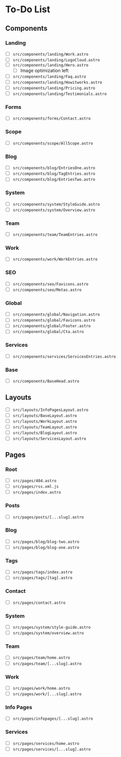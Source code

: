# To-Do List

## Components

### Landing
- [ ] `src/components/landing/Work.astro`
- [ ] `src/components/landing/LogoCloud.astro`
- [ ] `src/components/landing/Hero.astro`
  - [ ] Image optimization left
- [ ] `src/components/landing/Faq.astro`
- [ ] `src/components/landing/Howitworks.astro`
- [ ] `src/components/landing/Pricing.astro`
- [ ] `src/components/landing/Testimonials.astro`

### Forms
- [ ] `src/components/forms/Contact.astro`

### Scope
- [ ] `src/components/scope/AllScope.astro`

### Blog
- [ ] `src/components/blog/EntriesOne.astro`
- [ ] `src/components/blog/TagEntries.astro`
- [ ] `src/components/blog/EntriesTwo.astro`

### System
- [ ] `src/components/system/StyleGuide.astro`
- [ ] `src/components/system/Overview.astro`

### Team
- [ ] `src/components/team/TeamEntries.astro`

### Work
- [ ] `src/components/work/WorkEntries.astro`

### SEO
- [ ] `src/components/seo/Favicons.astro`
- [ ] `src/components/seo/Metas.astro`

### Global
- [ ] `src/components/global/Navigation.astro`
- [ ] `src/components/global/Favicons.astro`
- [ ] `src/components/global/Footer.astro`
- [ ] `src/components/global/Cta.astro`

### Services
- [ ] `src/components/services/ServicesEntries.astro`

### Base
- [ ] `src/components/BaseHead.astro`

## Layouts

- [ ] `src/layouts/InfoPagesLayout.astro`
- [ ] `src/layouts/BaseLayout.astro`
- [ ] `src/layouts/WorkLayout.astro`
- [ ] `src/layouts/TeamLayout.astro`
- [ ] `src/layouts/BlogLayout.astro`
- [ ] `src/layouts/ServicesLayout.astro`

## Pages

### Root
- [ ] `src/pages/404.astro`
- [ ] `src/pages/rss.xml.js`
- [ ] `src/pages/index.astro`

### Posts
- [ ] `src/pages/posts/[...slug].astro`

### Blog
- [ ] `src/pages/blog/blog-two.astro`
- [ ] `src/pages/blog/blog-one.astro`

### Tags
- [ ] `src/pages/tags/index.astro`
- [ ] `src/pages/tags/[tag].astro`

### Contact
- [ ] `src/pages/contact.astro`

### System
- [ ] `src/pages/system/style-guide.astro`
- [ ] `src/pages/system/overview.astro`

### Team
- [ ] `src/pages/team/home.astro`
- [ ] `src/pages/team/[...slug].astro`

### Work
- [ ] `src/pages/work/home.astro`
- [ ] `src/pages/work/[...slug].astro`

### Info Pages
- [ ] `src/pages/infopages/[...slug].astro`

### Services
- [ ] `src/pages/services/home.astro`
- [ ] `src/pages/services/[...slug].astro`
